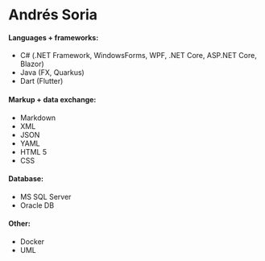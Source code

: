 # Andrés Soria

#### Languages + frameworks:
- C# (.NET Framework, WindowsForms, WPF, .NET Core, ASP.NET Core, Blazor)
- Java (FX, Quarkus)
- Dart (Flutter)

#### Markup + data exchange:
- Markdown
- XML
- JSON
- YAML
- HTML 5
- CSS

#### Database:
- MS SQL Server
- Oracle DB

#### Other:
- Docker
- UML